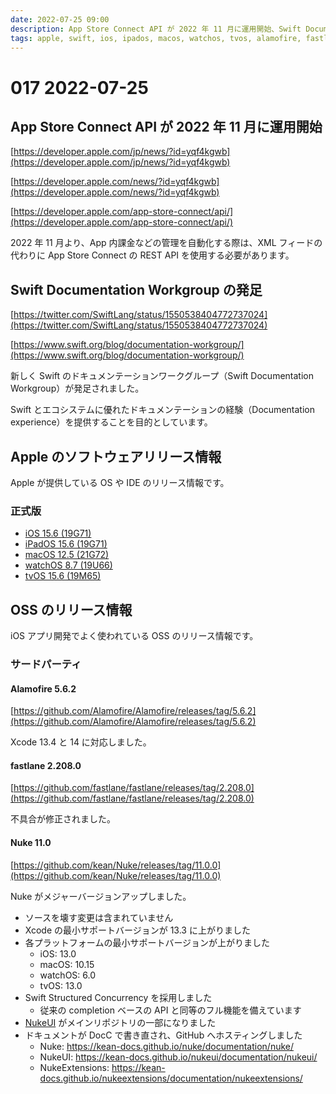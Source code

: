```yaml
---
date: 2022-07-25 09:00
description: App Store Connect API が 2022 年 11 月に運用開始、Swift Documentation Workgroup の発足、iOS 15.6 リリース、Nuke 11.0 リリース、ほか
tags: apple, swift, ios, ipados, macos, watchos, tvos, alamofire, fastlane, nuke
---
```

# 017 2022-07-25

## App Store Connect API が 2022 年 11 月に運用開始

[https://developer.apple.com/jp/news/?id=yqf4kgwb](https://developer.apple.com/jp/news/?id=yqf4kgwb)

[https://developer.apple.com/news/?id=yqf4kgwb](https://developer.apple.com/news/?id=yqf4kgwb)

[https://developer.apple.com/app-store-connect/api/](https://developer.apple.com/app-store-connect/api/)

2022 年 11 月より、App 内課金などの管理を自動化する際は、XML フィードの代わりに App Store Connect の REST API を使用する必要があります。

## Swift Documentation Workgroup の発足

[https://twitter.com/SwiftLang/status/1550538404772737024](https://twitter.com/SwiftLang/status/1550538404772737024)

[https://www.swift.org/blog/documentation-workgroup/](https://www.swift.org/blog/documentation-workgroup/)

新しく Swift のドキュメンテーションワークグループ（Swift Documentation Workgroup）が発足されました。

Swift とエコシステムに優れたドキュメンテーションの経験（Documentation experience）を提供することを目的としています。

## Apple のソフトウェアリリース情報

Apple が提供している OS や IDE のリリース情報です。

### 正式版

- [iOS 15.6 (19G71)](https://developer.apple.com/news/releases/?id=07202022e)
- [iPadOS 15.6 (19G71)](https://developer.apple.com/news/releases/?id=07202022d)
- [macOS 12.5 (21G72)](https://developer.apple.com/news/releases/?id=07202022c)
- [watchOS 8.7 (19U66)](https://developer.apple.com/news/releases/?id=07202022b)
- [tvOS 15.6 (19M65)](https://developer.apple.com/news/releases/?id=07202022a)

## OSS のリリース情報

iOS アプリ開発でよく使われている OSS のリリース情報です。

### サードパーティ

#### Alamofire 5.6.2

[https://github.com/Alamofire/Alamofire/releases/tag/5.6.2](https://github.com/Alamofire/Alamofire/releases/tag/5.6.2)

Xcode 13.4 と 14 に対応しました。

#### fastlane 2.208.0

[https://github.com/fastlane/fastlane/releases/tag/2.208.0](https://github.com/fastlane/fastlane/releases/tag/2.208.0)

不具合が修正されました。

#### Nuke 11.0

[https://github.com/kean/Nuke/releases/tag/11.0.0](https://github.com/kean/Nuke/releases/tag/11.0.0)

Nuke がメジャーバージョンアップしました。

- ソースを壊す変更は含まれていません
- Xcode の最小サポートバージョンが 13.3 に上がりました
- 各プラットフォームの最小サポートバージョンが上がりました
  - iOS: 13.0
  - macOS: 10.15
  - watchOS: 6.0
  - tvOS: 13.0
- Swift Structured Concurrency を採用しました
  - 従来の completion ベースの API と同等のフル機能を備えています
- [NukeUI](https://github.com/kean/NukeUI) がメインリポジトリの一部になりました
- ドキュメントが DocC で書き直され、GitHub へホスティングしました
  - Nuke: https://kean-docs.github.io/nuke/documentation/nuke/
  - NukeUI: https://kean-docs.github.io/nukeui/documentation/nukeui/
  - NukeExtensions: https://kean-docs.github.io/nukeextensions/documentation/nukeextensions/
